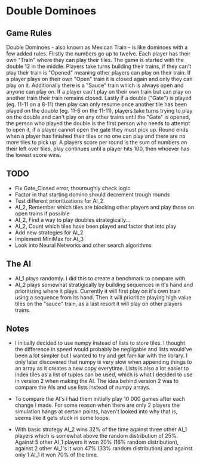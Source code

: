 # Double Dominoes

## Game Rules
Double Dominoes - also known as Mexican Train - is like dominoes with a few added rules. Firstly the numbers go up to twelve. Each player has their own "Train" where they can play their tiles. The game is started with the double 12 in the middle. Players take turns building their trains, if they can't play their train is "Opened" meaning other players can play on their train. If a player plays on their own "Open" train it is closed again and only they can play on it. Additionally there is a "Sauce" train which is always open and anyone can play on. If a player can't play on their own train but can play on another train their train remains closed. Lastly if a double ("Gate") is played (eg. 11-11 on a 8-11) then play can only resume once another tile has been played on the double (eg. 11-6 on the 11-11), players take turns trying to play on the double and can't play on any other trains until the "Gate" is opened, the person who played the double is the first person who needs to attempt to open it, if a player cannot open the gate they must pick up. Round ends when a player has finished their tiles or no one can play and there are no more tiles to pick up. A players score per round is the sum of numbers on their left over tiles, play continues until a player hits 100, then whoever has the lowest score wins.

## TODO
- Fix Gate_Closed error, thouroughly check logic
- Factor in that starting domino should decrement trough rounds
- Test different prioritizations for AI_2
- AI_2, Remember which tiles are blocking other players and play those on open trains if possible
- AI_2, Find a way to play doubles strategically...
- AI_2, Count which tiles have been played and factor that into play 
- Add new strategies for AI_2
- Implement MiniMax for AI_3
- Look into Neural Networks and other search algorithms


## The AI
- AI_1 plays randomly. I did this to create a benchmark to compare with.
- AI_2 plays somewhat stratigically by building sequences in it's hand and prioritizing where it plays. Currently it will first play on it's own train using a sequence from its hand. Then it will prioritize playing high value tiles on the "sauce" train, as a last resort it will play on other players trains.

## Notes
- I initially decided to use numpy instead of lists to store tiles. I thought the difference in speed would probably be negligable and lists would've been a lot simpler but I wanted to try and get familiar with the library. I only later discovered that numpy is very slow when appending things to an array as it creates a new copy everytime. Lists is also a lot easier to index tiles as a list of tuples can be used, which is what I decided to use in version 2 when making the AI. The idea behind version 2 was to compare the AIs and use lists instead of numpy arrays.

- To compare the AI's I had them initially play 10 000 games after each change I made. For some reason when there are only 2 players the simulation hangs at certain points, haven't looked into why that is, seems like it gets stuck in some loops. 

- With basic strategy AI_2 wins 32% of the time against three other AI_1 players which is somewhat above the random distribution of 25%. Against 5 other AI_1 players it won 20% (16% random distribution), against 2 other AI_1's it won 47% (33% random distribution) and against only 1 AI_1 it won 70% of the time.
